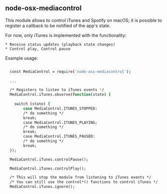 ## node-osx-mediacontrol

This module allows to control iTunes and Spotify on macOS; it is possible to register a callback to be notified of the app's state.

For now, only iTunes is implemented with the functionality: 

    * Receive status updates (playback state changes)
    * Control play, Control pause

Example usage:

```sh

  const MediaControl = require('node-osx-mediacontrol');
   
  ...

  /* Registers to listen to iTunes events */
  MediaControl.iTunes.observe(function(state) {
    
	switch (state) {
	    case MediaControl.ITUNES_STOPPED:
		/* do something */
		break;
	    case MediaControl.ITUNES_PLAYING;
		/* do something */
		break;
	    case MediaControl.ITUNES_PAUSED:
		/* do something */
		break;
  });

  MediaControl.iTunes.controlPause();

  MediaControl.iTunes.controlPlay();

  /* This will stop the module from listening to iTunes events */
  /* You can still use the control*() functions to control iTunes */
  MediaControl.iTunes.ignore();

```
